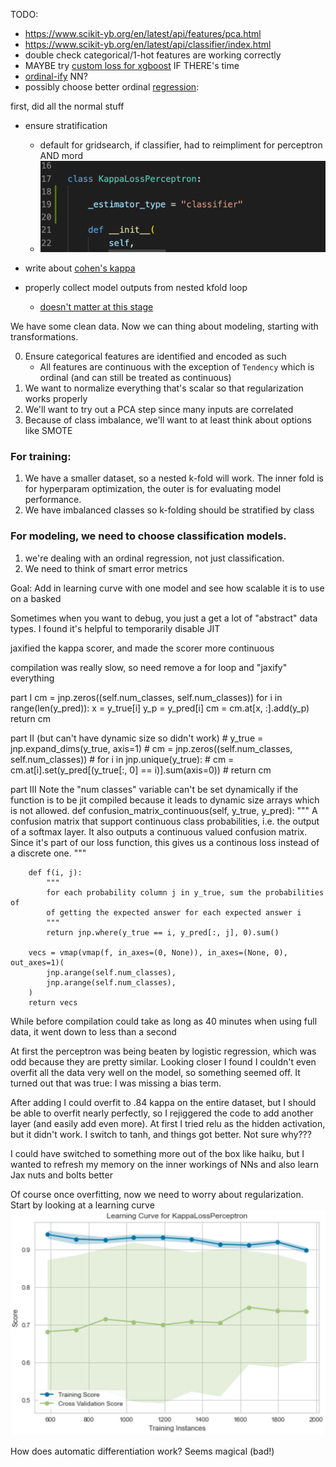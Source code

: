 

TODO: 
- https://www.scikit-yb.org/en/latest/api/features/pca.html
- https://www.scikit-yb.org/en/latest/api/classifier/index.html
- double check categorical/1-hot features are working correctly
- MAYBE try [custom loss for xgboost](https://towardsdatascience.com/custom-loss-functions-for-gradient-boosting-f79c1b40466d) IF THERE's time
- [ordinal-ify](https://stackoverflow.com/questions/54927571/ordinal-logistic-regression-intercept-returns-1-instead-of-n) NN?
- possibly choose better ordinal [regression](https://github.com/fabianp/mord/blob/master/mord/threshold_based.py): 


first, did all the normal stuff

- ensure stratification
	- default for gridsearch, if classifier, had to reimpliment for perceptron AND mord
	- ![](2021-12-10-10-31-54.png) 

- write about [cohen's kappa](https://www.knime.com/blog/cohens-kappa-an-overview)
- properly collect model outputs from nested kfold loop
	- [doesn't matter at this stage](https://machinelearningmastery.com/nested-cross-validation-for-machine-learning-with-python/)


We have some clean data. Now we can thing about modeling, starting with transformations.

0) Ensure categorical features are identified and encoded as such
	- All features are continuous with the exception of `Tendency` which is ordinal (and can still be treated as continuous)
1) We want to normalize everything that's scalar so that regularization works properly
2) We'll want to try out a PCA step since many inputs are correlated
3) Because of class imbalance, we'll want to at least think about options like SMOTE
### For training:
1) We have a smaller dataset, so a nested k-fold will work. The inner fold is for hyperparam optimization, the outer is for evaluating model performance. 
2) We have imbalanced classes so k-folding should be stratified by class
### For modeling, we need to choose classification models. 
1) we're dealing with an ordinal regression, not just classification. 
2) We need to think of smart error metrics

Goal: Add in learning curve with one model and see how scalable it is to use on a basked

Sometimes when you want to debug, you just a get a lot of "abstract" data types. I found it's helpful to temporarily disable JIT

jaxified the kappa scorer, and made the scorer more continuous


compilation was really slow, so need remove a for loop and "jaxify" everything


part I
        cm = jnp.zeros((self.num_classes, self.num_classes))
        for i in range(len(y_pred)):
            x = y_true[i]
            y_p = y_pred[i]
            cm = cm.at[x, :].add(y_p)
        return cm


part II (but can't have dynamic size so didn't work)
        # y_true = jnp.expand_dims(y_true, axis=1)
        # cm = jnp.zeros((self.num_classes, self.num_classes))
        # for i in jnp.unique(y_true):
        #     cm = cm.at[i].set(y_pred[(y_true[:, 0] == i)].sum(axis=0))
        # return cm


part III
Note the "num classes" variable can't be set dynamically if the function is to be jit compiled because it leads to dynamic size arrays which is not allowed. 
    def confusion_matrix_continuous(self, y_true, y_pred):
        """
        A confusion matrix that support continuous class probabilities, i.e.
        the output of a softmax layer.
        It also outputs a continuous valued confusion matrix. Since it's part
        of our loss function, this gives us a continous loss instead of a
        discrete one.
        """

        def f(i, j):
            """
            for each probability column j in y_true, sum the probabilities of
            of getting the expected answer for each expected answer i
            """
            return jnp.where(y_true == i, y_pred[:, j], 0).sum()

        vecs = vmap(vmap(f, in_axes=(0, None)), in_axes=(None, 0), out_axes=1)(
            jnp.arange(self.num_classes),
            jnp.arange(self.num_classes),
        )
        return vecs

While before compilation could take as long as 40 minutes when using full data, it went down to less than a second



At first the perceptron was being beaten by logistic regression, which was odd because they are pretty similar. Looking closer I found I couldn't even overfit all the data very well on the model, so something seemed off. It turned out that was true: I was missing a bias term.

After adding I could overfit to .84 kappa on the entire dataset, but I should be able to overfit nearly perfectly, so I rejiggered the code to add another layer (and easily add even more). At first I tried relu as the hidden activation, but it didn't work. I switch to tanh, and things got better. Not sure why???

I could have switched to something more out of the box like haiku, but I wanted to refresh my memory on the inner workings of NNs and also learn Jax nuts and bolts better

Of course once overfitting, now we need to worry about regularization. Start by looking at a learning curve ![](2021-12-13-15-26-19.png)

How does automatic differentiation work? Seems magical (bad!)